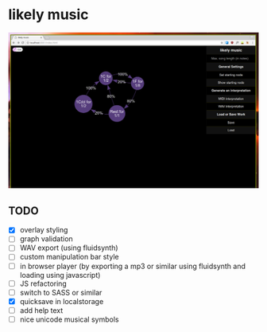 # likely music

![screenshot on 2017-09-05](screenshot.png)

## TODO

- [x] overlay styling
- [ ] graph validation
- [ ] WAV export (using fluidsynth)
- [ ] custom manipulation bar style
- [ ] in browser player (by exporting a mp3 or similar using fluidsynth and
  loading using javascript)
- [ ] JS refactoring
- [ ] switch to SASS or similar
- [x] quicksave in localstorage
- [ ] add help text
- [ ] nice unicode musical symbols
